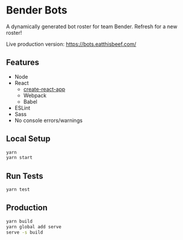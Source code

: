 # Bender Bots

A dynamically generated bot roster for team Bender. Refresh for a new roster!

Live production version: https://bots.eatthisbeef.com/

## Features
* Node
* React
  * [create-react-app](https://github.com/facebook/create-react-app)
  * Webpack
  * Babel
* ESLint
* Sass 
* No console errors/warnings

## Local Setup
```bash
yarn
yarn start
```

## Run Tests
```bash
yarn test
```

## Production
```bash
yarn build
yarn global add serve
serve -s build
```
